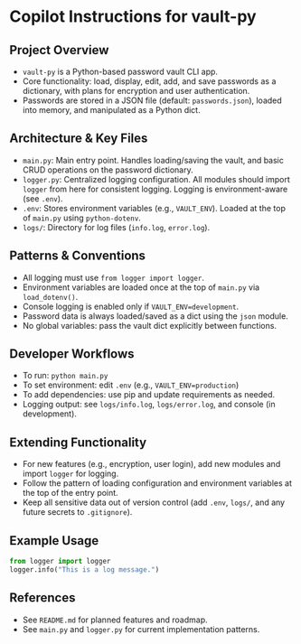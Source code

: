 # Copilot Instructions for vault-py

## Project Overview

-   `vault-py` is a Python-based password vault CLI app.
-   Core functionality: load, display, edit, add, and save passwords as a dictionary, with plans for encryption and user authentication.
-   Passwords are stored in a JSON file (default: `passwords.json`), loaded into memory, and manipulated as a Python dict.

## Architecture & Key Files

-   `main.py`: Main entry point. Handles loading/saving the vault, and basic CRUD operations on the password dictionary.
-   `logger.py`: Centralized logging configuration. All modules should import `logger` from here for consistent logging. Logging is environment-aware (see `.env`).
-   `.env`: Stores environment variables (e.g., `VAULT_ENV`). Loaded at the top of `main.py` using `python-dotenv`.
-   `logs/`: Directory for log files (`info.log`, `error.log`).

## Patterns & Conventions

-   All logging must use `from logger import logger`.
-   Environment variables are loaded once at the top of `main.py` via `load_dotenv()`.
-   Console logging is enabled only if `VAULT_ENV=development`.
-   Password data is always loaded/saved as a dict using the `json` module.
-   No global variables: pass the vault dict explicitly between functions.

## Developer Workflows

-   To run: `python main.py`
-   To set environment: edit `.env` (e.g., `VAULT_ENV=production`)
-   To add dependencies: use pip and update requirements as needed.
-   Logging output: see `logs/info.log`, `logs/error.log`, and console (in development).

## Extending Functionality

-   For new features (e.g., encryption, user login), add new modules and import `logger` for logging.
-   Follow the pattern of loading configuration and environment variables at the top of the entry point.
-   Keep all sensitive data out of version control (add `.env`, `logs/`, and any future secrets to `.gitignore`).

## Example Usage

```python
from logger import logger
logger.info("This is a log message.")
```

## References

-   See `README.md` for planned features and roadmap.
-   See `main.py` and `logger.py` for current implementation patterns.
